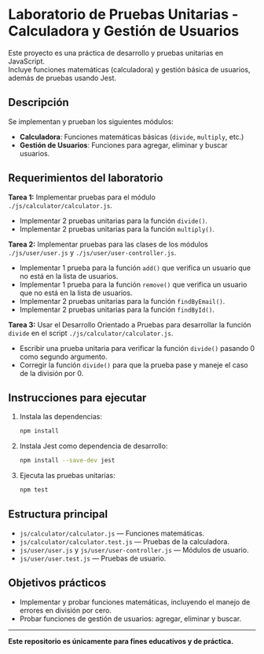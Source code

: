 # Laboratorio de Pruebas Unitarias - Calculadora y Gestión de Usuarios

Este proyecto es una práctica de desarrollo y pruebas unitarias en JavaScript.  
Incluye funciones matemáticas (calculadora) y gestión básica de usuarios, además de pruebas usando Jest.

## Descripción

Se implementan y prueban los siguientes módulos:

- **Calculadora**: Funciones matemáticas básicas (`divide`, `multiply`, etc.)
- **Gestión de Usuarios**: Funciones para agregar, eliminar y buscar usuarios.

## Requerimientos del laboratorio

**Tarea 1:** Implementar pruebas para el módulo `./js/calculator/calculator.js`.
- Implementar 2 pruebas unitarias para la función `divide()`.
- Implementar 2 pruebas unitarias para la función `multiply()`.

**Tarea 2:** Implementar pruebas para las clases de los módulos `./js/user/user.js` y `./js/user/user-controller.js`.
- Implementar 1 prueba para la función `add()` que verifica un usuario que no está en la lista de usuarios.
- Implementar 1 prueba para la función `remove()` que verifica un usuario que no está en la lista de usuarios.
- Implementar 2 pruebas unitarias para la función `findByEmail()`.
- Implementar 2 pruebas unitarias para la función `findById()`.

**Tarea 3:** Usar el Desarrollo Orientado a Pruebas para desarrollar la función `divide` en el script `./js/calculator/calculator.js`.
- Escribir una prueba unitaria para verificar la función `divide()` pasando 0 como segundo argumento.
- Corregir la función `divide()` para que la prueba pase y maneje el caso de la división por 0.

## Instrucciones para ejecutar

1. Instala las dependencias:

    ```bash
    npm install
    ```

2. Instala Jest como dependencia de desarrollo:

    ```bash
    npm install --save-dev jest
    ```

3. Ejecuta las pruebas unitarias:

    ```bash
    npm test
    ```

## Estructura principal

- `js/calculator/calculator.js` — Funciones matemáticas.
- `js/calculator/calculator.test.js` — Pruebas de la calculadora.
- `js/user/user.js` y `js/user/user-controller.js` — Módulos de usuario.
- `js/user/user.test.js` — Pruebas de usuario.

## Objetivos prácticos

- Implementar y probar funciones matemáticas, incluyendo el manejo de errores en división por cero.
- Probar funciones de gestión de usuarios: agregar, eliminar y buscar.

---

**Este repositorio es únicamente para fines educativos y de práctica.**
